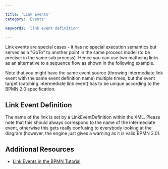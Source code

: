 ```yaml
---

title: 'Link Events'
category: 'Events'

keywords: 'link event definition'

---
```



Link events are special cases - it has no special execution semantics but serves as a "GoTo" to another point
in the same process model (to be precise: in the same sub process). Hence you can use two mathcing links as an 
alternative to a sequence flow as shown in the following example.

<div id="bpmn1" style="position:relative" data-bpmn-src="implement/event-link" > </div>

Note that you might have the same event source (throwing intermediate link event with the same event definition name) multiple times,
but the event target (catching intermediate link event) has to be unique according to the BPMN 2.0 specification.


## Link Event Definition

The name of the link is set by a LinkEventDefinition within the XML. Please note that this should always correspond to the name 
of the intermediate event, otherwise this gets really confusing to everybody looking at the diagram (however, the engine just
gives a warning as it is valid BPMN 2.0).

<div class="app-source" app-source-no-tabs="event1"></div>

<script type="text/xml" id="event1">   
<process id="someProcess">
  ...
  <intermediateThrowEvent id="IntermediateThrowEvent_1" name="LinkA">
    <linkEventDefinition id="LinkEventDefinition_1" name="LinkA"/>
  </intermediateThrowEvent>
  <intermediateCatchEvent id="IntermediateCatchEvent_1" name="LinkA">
    <linkEventDefinition id="LinkEventDefinition_2" name="LinkA"/>
  </intermediateCatchEvent>
  ...             
</process>
</script>

## Additional Resources

* [Link Events in the BPMN Tutorial](http://camunda.org/design/reference.html#!/events/link)